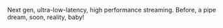 Next gen, ultra-low-latency, high performance streaming. Before, a pipe dream, soon, reality, baby!
